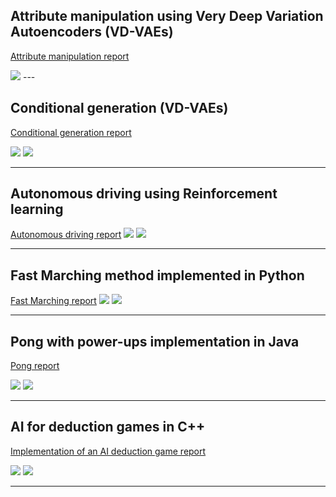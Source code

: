 
## Attribute manipulation using Very Deep Variation Autoencoders (VD-VAEs)
[Attribute manipulation report](/pdf/Attribute_manipulation.pdf)

<img src="images/image14.png?raw=true"/>
---



## Conditional generation (VD-VAEs)
[Conditional generation report](/pdf/Conditional_generation.pdf)

<img src="images/image5.png?raw=true"/>
<img src="images/image7.png?raw=true"/>

---

## Autonomous driving using Reinforcement learning
[Autonomous driving report](/pdf/rapport_stage-24-27.pdf)
<img src="images/autonomous_1.png?raw=true"/>
<img src="images/autonomous_2.png?raw=true"/>


---


## Fast Marching method implemented in Python
[Fast Marching report](/pdf/Rapport.pdf)
<img src="images/image3.png?raw=true"/>
<img src="images/image4.png?raw=true"/>

---

## Pong with power-ups implementation in Java
[Pong report](/pdf/pong.pdf)

<img src="images/Pong_1.png?raw=true"/>
<img src="images/Pong_2.png?raw=true"/>

---

## AI for deduction games in C++
[Implementation of an AI deduction game report](/pdf/deducion_games.pdf)

<img src="images/Cpp_1.png?raw=true"/>
<img src="images/Cpp_2.png?raw=true"/>

---

